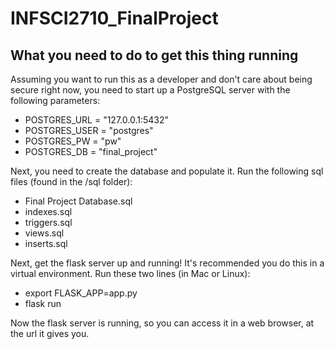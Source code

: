 # INFSCI2710_FinalProject

## What you need to do to get this thing running

Assuming you want to run this as a developer and don't care about being secure right now, you need to start up a PostgreSQL server with the following parameters:

- POSTGRES_URL = "127.0.0.1:5432"
- POSTGRES_USER = "postgres"
- POSTGRES_PW = "pw"
- POSTGRES_DB = "final_project"

Next, you need to create the database and populate it. Run the following sql files (found in the /sql folder):

- Final Project Database.sql
- indexes.sql
- triggers.sql
- views.sql
- inserts.sql

Next, get the flask server up and running! It's recommended you do this in a virtual environment. Run these two lines (in Mac or Linux):

- export FLASK_APP=app.py
- flask run

Now the flask server is running, so you can access it in a web browser, at the url it gives you. 